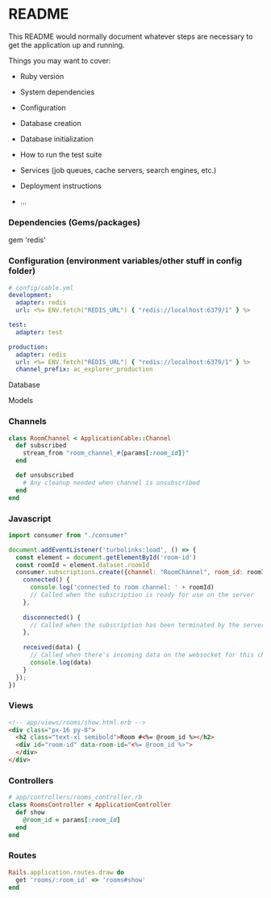 # README

This README would normally document whatever steps are necessary to get the
application up and running.

Things you may want to cover:

* Ruby version

* System dependencies

* Configuration

* Database creation

* Database initialization

* How to run the test suite

* Services (job queues, cache servers, search engines, etc.)

* Deployment instructions

* ...

### Dependencies (Gems/packages)
gem 'redis'
### Configuration (environment variables/other stuff in config folder)
```yml
# config/cable.yml
development:
  adapter: redis
  url: <%= ENV.fetch("REDIS_URL") { "redis://localhost:6379/1" } %>

test:
  adapter: test

production:
  adapter: redis
  url: <%= ENV.fetch("REDIS_URL") { "redis://localhost:6379/1" } %>
  channel_prefix: ac_explorer_production
```
Database

Models 

### Channels
```ruby
class RoomChannel < ApplicationCable::Channel
  def subscribed
    stream_from "room_channel_#{params[:room_id]}"
  end

  def unsubscribed
    # Any cleanup needed when channel is unsubscribed
  end
end

```

### Javascript
```js
import consumer from "./consumer"

document.addEventListener('turbolinks:load', () => {
  const element = document.getElementById('room-id')
  const roomId = element.dataset.roomId
  consumer.subscriptions.create({channel: "RoomChannel", room_id: roomId}, {
    connected() {
      console.log('connected to room channel: ' + roomId)
      // Called when the subscription is ready for use on the server
    },
  
    disconnected() {
      // Called when the subscription has been terminated by the server
    },
  
    received(data) {
      // Called when there's incoming data on the websocket for this channel
      console.log(data)
    }
  });
})

```
### Views
```html
<!-- app/views/rooms/show.html.erb -->
<div class="px-16 py-8">
  <h2 class="text-xl semibold">Room #<%= @room_id %></h2>
  <div id="room-id" data-room-id="<%= @room_id %>">
  </div>
</div>
```
### Controllers
```ruby
# app/controllers/rooms_controller.rb
class RoomsController < ApplicationController
  def show
    @room_id = params[:room_id]
  end
end

```
### Routes
```ruby
Rails.application.routes.draw do
  get 'rooms/:room_id' => 'rooms#show'
end
```
